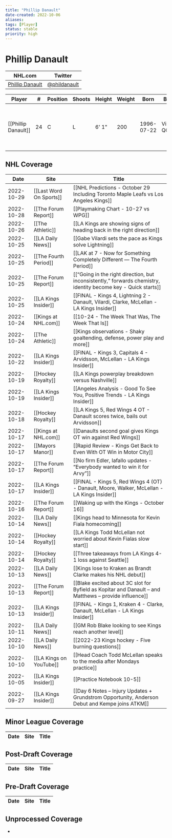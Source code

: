 ```yaml
---
title: "Phillip Danault"
date-created: 2022-10-06
aliases: 
tags: [Player]
status: stable
priority: high
---
```


# Phillip Danault

NHL.com | Twitter
-|-
[Phillip Danault](https://www.nhl.com/player/phillip-danault-8476479) | [@phildanault](https://twitter.com/phildanault)

Player | \# | Position | Shoots | Height | Weight | Born | Birthplace | Draft 
---|---|---|---|---|---|---|---|---
[[Phillip Danault]] | 24 | C | L | 6' 1" | 200 | 1996-07-22 | Victoriaville, QC, CAN | 2011 CHI, 1st rd, 26th pk (26th overall)



## NHL  Coverage
| Date       | Site                    | Title                                                                                                          |
| ---------- | ----------------------- | -------------------------------------------------------------------------------------------------------------- |
| 2022-10-29 | [[Last Word On Sports]] | [[NHL Predictions - October 29 Including Toronto Maple Leafs vs Los Angeles Kings]]                            |
| 2022-10-28 | [[The Forum Report]]    | [[Playmaking Chart - 10-27 vs WPG]]                                                                            |
| 2022-10-26 | [[The Athletic]]        | [[LA Kings are showing signs of heading back in the right direction]]                                          |
| 2022-10-25 | [[LA Daily News]]       | [[Gabe Vilardi sets the pace as Kings solve Lightning]]                                                        |
| 2022-10-25 | [[The Fourth Period]]   | [[LAK at 7 - Now for Something Completely Different — The Fourth Period]]                                      |
| 2022-10-25 | [[The Forum Report]]    | [[“Going in the right direction, but inconsistently,” forwards chemistry, identity become key - Quick starts]] |
| 2022-10-25 | [[LA Kings Insider]]    | [[FINAL - Kings 4, Lightning 2 - Danault, Vilardi, Clarke, McLellan - LA Kings Insider]]                       |
| 2022-10-24 | [[Kings at NHL.com]]    | [[10-24 - The Week That Was, The Week That Is]]                                                                |
| 2022-10-24 | [[The Athletic]]        | [[Kings observations - Shaky goaltending, defense, power play and more]]                                       |
| 2022-10-22 | [[LA Kings Insider]]    | [[FINAL - Kings 3, Capitals 4 - Arvidsson, McLellan - LA Kings Insider]]                                       |
| 2022-10-19 | [[Hockey Royalty]]      | [[LA Kings powerplay breakdown versus Nashville]]                                                              |
| 2022-10-19 | [[LA Kings Insider]]    | [[Angeles Analysis - Good To See You, Positive Trends - LA Kings Insider]]                                     |
| 2022-10-18 | [[Hockey Royalty]]      | [[LA Kings 5, Red Wings 4 OT - Danault scores twice, bails out Arvidsson]]                                     |
| 2022-10-17 | [[Kings at NHL.com]]    | [[Danaults second goal gives Kings OT win against Red Wings]]                                                  |
| 2022-10-17 | [[Mayors Manor]]        | [[Rapid Review - Kings Get Back to Even With OT Win in Motor City]]                                            |
| 2022-10-17 | [[The Forum Report]]    | [[No firm Edler, Iafallo updates - “Everybody wanted to win it for Arvy”]]                                     |
| 2022-10-17 | [[LA Kings Insider]]    | [[FINAL - Kings 5, Red Wings 4 (OT) - Danault, Moore, Walker, McLellan - LA Kings Insider]]                    |
| 2022-10-16 | [[The Forum Report]]    | [[Waking up with the Kings - October 16]]                                                                      |
| 2022-10-14 | [[LA Daily News]]       | [[Kings head to Minnesota for Kevin Fiala homecoming]]                                                         |
| 2022-10-14 | [[Hockey Royalty]]      | [[LA Kings Todd McLellan not worried about Kevin Fialas slow start]]                                           |
| 2022-10-14 | [[Hockey Royalty]]      | [[Three takeaways from LA Kings 4-1 loss against Seattle]]                                                     |
| 2022-10-13 | [[LA Daily News]]       | [[Kings lose to Kraken as Brandt Clarke makes his NHL debut]]                                                  |
| 2022-10-13 | [[The Forum Report]]    | [[Blake excited about 3C slot for Byfield as Kopitar and Danault – and Matthews – provide influence]]          |
| 2022-10-13 | [[LA Kings Insider]]    | [[FINAL - Kings 1, Kraken 4 - Clarke, Danault, McLellan - LA Kings Insider]]                                   |
| 2022-10-11 | [[LA Daily News]]       | [[GM Rob Blake looking to see Kings reach another level]]                                                      |
| 2022-10-10 | [[LA Daily News]]       | [[2022-23 Kings hockey - Five burning questions]]                                                              |
| 2022-10-10 | [[LA Kings on YouTube]] | [[Head Coach Todd McLellan speaks to the media after Mondays practice]]                                        |
| 2022-10-05 | [[LA Kings Insider]]    | [[Practice Notebook 10-5]]                                                                                     |
| 2022-09-27 | [[LA Kings Insider]]    | [[Day 6 Notes – Injury Updates + Grundstrom Opportunity, Anderson Debut and Kempe joins ATKM]]        |

	

## Minor League Coverage
Date | Site |  Title
---|---|---



## Post-Draft Coverage
Date | Site |  Title
---|---|---



## Pre-Draft Coverage
Date | Site |  Title
---|---|---


## Unprocessed Coverage
- 
